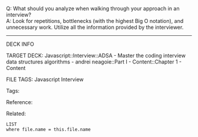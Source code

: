 Q: What should you analyze when walking through your approach in an interview?  
A: Look for repetitions, bottlenecks (with the highest Big O notation), and unnecessary work. Utilize all the information provided by the interviewer.
<!--ID: 1690032124134-->

---

DECK INFO

TARGET DECK: Javascript::Interview::ADSA - Master the coding interview data structures algorithms - andrei neagoie::Part I - Content::Chapter 1 - Content

FILE TAGS: Javascript Interview

Tags:

Reference:

Related:

```dataview
LIST
where file.name = this.file.name
```
